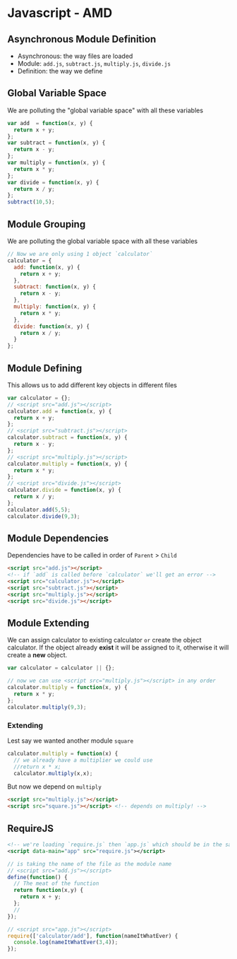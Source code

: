 # Javascript - AMD


## Asynchronous Module Definition
- Asynchronous: the way files are loaded
- Module: `add.js`, `subtract.js`, `multiply.js`, `divide.js`
- Definition: the way we define

## Global Variable Space
We are polluting the "global variable space" with all these variables

```js
var add  = function(x, y) {
  return x + y;
};
var subtract = function(x, y) {
  return x - y;
};
var multiply = function(x, y) {
  return x * y;
};
var divide = function(x, y) {
  return x / y;
};
subtract(10,5);
```

## Module Grouping
We are polluting the global variable space with all these variables

```js
// Now we are only using 1 object `calculator`
calculator = {
  add: function(x, y) {
    return x + y;
  },
  subtract: function(x, y) {
    return x - y;
  },
  multiply: function(x, y) {
    return x * y;
  },
  divide: function(x, y) {
    return x / y;
  }
};
```

## Module Defining
This allows us to add different key objects in different files

```js
var calculator = {};
// <script src="add.js"></script>
calculator.add = function(x, y) {
  return x + y;
};
// <script src="subtract.js"></script>
calculator.subtract = function(x, y) {
  return x - y;
};
// <script src="multiply.js"></script>
calculator.multiply = function(x, y) {
  return x * y;
};
// <script src="divide.js"></script>
calculator.divide = function(x, y) {
  return x / y;
};
calculator.add(5,5);
calculator.divide(9,3);
```

## Module Dependencies
Dependencies have to be called in order of `Parent` > `Child`

```html
<script src="add.js"></script>
<!-- if `add` is called before `calculator` we'll get an error -->
<script src="calculator.js"></script>
<script src="subtract.js"></script>
<script src="multiply.js"></script>
<script src="divide.js"></script>
```

## Module Extending
We can assign calculator to existing calculator `or` create the object calculator. If the object already **exist** it will be assigned to it, otherwise it will create a **new** object.

```js
var calculator = calculator || {};
```

```js
// now we can use <script src="multiply.js"></script> in any order
calculator.multiply = function(x, y) {
  return x * y;
};
calculator.multiply(9,3);
```

### Extending
Lest say we wanted another module `square`

```js
calculator.multiply = function(x) {
  // we already have a multiplier we could use
  //return x * x;
  calculator.multiply(x,x);
```
But now we depend on `multiply`
```html
<script src="multiply.js"></script>
<script src="square.js"></script> <!-- depends on multiply! -->
```

## RequireJS

```xml
<!-- we're loading `require.js` then `app.js` which should be in the same folder -->
<script data-main="app" src="require.js"></script>
```

```js
// is taking the name of the file as the module name
// <script src="add.js"></script>
define(function() {
  // The meat of the function
  return function(x,y) {
    return x + y;
  };
  //
});
```

```js
// <script src="app.js"></script>
require(['calculator/add'], function(nameItWhatEver) {
  console.log(nameItWhatEver(3,4));
});
```
